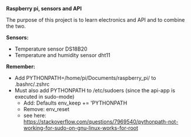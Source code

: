 **Raspberry pi, sensors and API**

The purpose of this project is to learn electronics and API and to combine the two.

**Sensors:**
* Temperature sensor DS18B20
* Temperature and humidity sensor dht11

**Remember:** 
* Add PYTHONPATH=/home/pi/Documents/raspberry_pi/ to .bashrc/.zshrc
* Must also add PYTHONPATH to /etc/sudoers (since the api-app is executed in sudo-mode)
  * Add: Defaults        env_keep += 'PYTHONPATH
  * Remove: env_reset
  * see here: https://stackoverflow.com/questions/7969540/pythonpath-not-working-for-sudo-on-gnu-linux-works-for-root
